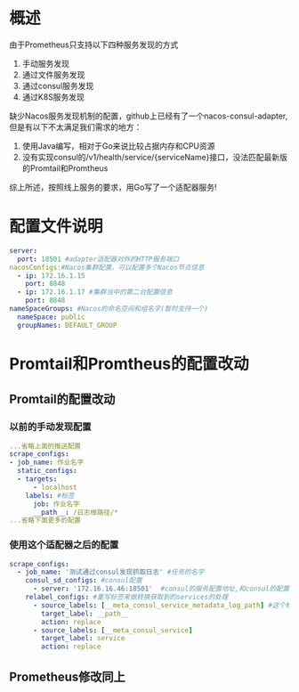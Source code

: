 # 概述
由于Prometheus只支持以下四种服务发现的方式
1. 手动服务发现
2. 通过文件服务发现
3. 通过consul服务发现
4. 通过K8S服务发现

缺少Nacos服务发现机制的配置，github上已经有了一个nacos-consul-adapter,但是有以下不太满足我们需求的地方：

1. 使用Java编写，相对于Go来说比较占据内存和CPU资源
2. 没有实现consul的/v1/health/service/{serviceName}接口，没法匹配最新版的Promtail和Promtheus

综上所述，按照线上服务的要求，用Go写了一个适配器服务!

# 配置文件说明
```yml
server:
  port: 18501 #adapter适配器对外的HTTP服务端口
nacosConfigs:#Nacos集群配置，可以配置多个Nacos节点信息
  - ip: 172.16.1.15
    port: 8848
  - ip: 172.16.1.17 #集群当中的第二台配置信息
    port: 8848
nameSpaceGroups: #Nacos的命名空间和组名字(暂时支持一个)
  nameSpace: public
  groupNames: DEFAULT_GROUP
```

# Promtail和Promtheus的配置改动
## Promtail的配置改动
### 以前的手动发现配置
```yml
...省略上面的推送配置
scrape_configs:
- job_name: 作业名字
  static_configs:
  - targets:
      - localhost
    labels: #标签
      job: 作业名字
      __path__: /日志根路径/*
...省略下面更多的配置
```

### 使用这个适配器之后的配置
```yml
scrape_configs:
  - job_name: '测试通过consul发现抓取日志' #任务的名字
    consul_sd_configs: #consul配置
      - server: '172.16.16.46:18501'  #consul的服务配置地址,和consul的配置方式一致
    relabel_configs: #重写标签来做转换获取到的services的处理
      - source_labels: [__meta_consul_service_metadata_log_path] #这个标签在Nacos的Metadata当中存储一个：log_path 数据，记录当前服务的日志路径
        target_label: __path__
        action: replace
      - source_labels: [__meta_consul_service]
        target_label: service
        action: replace
```

## Prometheus修改同上
